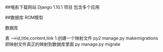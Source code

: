 ##电影下载网站
Django 1.10.1
项目 包含多个应用

##数据库
ROM模型

数据库

表 -->id,title,content,link
1.创建一个映射文件  py2 manage.py makemigrations
把映射文件真正的映射到数据库里面  py manage.py migrate

